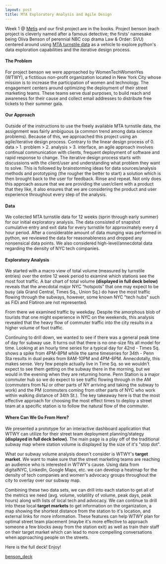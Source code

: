 ```yaml
---
layout: post
title: MTA Exploratory Analysis and Agile Design
---
```


Week 1 @ [Metis](http://www.thisismetis.com/data-science "Metis Data Science Bootcamp") and our first project are in the books. Project benson (each project is cleverly named after a famous detective; the firsts' namesake being Oliva Benson of perennial NBC cop drama Law & Order: SVU) centered around using [MTA turnstile data](http://web.mta.info/developers/turnstile.html "Turnstile Data") as a vehicle to explore python's data exploration capabilities and the iterative design process.

#### The Problem

For project benson we were approached by WomenTechWomenYes (WTWY), a fictitious non-profit organization located in New York City whose mission is to increase the participation of women and technology.  The engagement centers around optimizing the deployment of their street marketing teams.  These teams serve dual purposes, to build reach and awareness for their cause and collect email addresses to distribute free tickets to their summer gala.  

#### Our Approach

Outside of the instructions to use the freely available MTA turnstile data, the assignment was fairly ambiguous (a common trend among data science problems).  Because of this, we approached this project using an agile/iterative design process. Contrary to the linear design process of 0. data > 1. problem > 2. analysis > 3. interface, an agile approach involves continual communication with clients, frequent deployment of software and rapid response to change.  The iterative design process starts with discussions with the client/user and understanding what problem they want to solve.  This is followed by brainstorming ideas for data sources/analysis methods and prototyping (the rougher the better to start) a solution which is then brought back to the user for feedback. Rinse and repeat.  Not only does this approach assure that we are providing the user/client with a product that they like, it also ensures that we are considering the product and user experience throughout every step of the analysis.

#### Data

We collected MTA turnstile data for 12 weeks (sprin through early summer) for our initial exploratory analysis.  The data consisted of snapshot cumulative entry and exit data for every turnstile for approximately every 4 hour period.  After a considerable amount of data munging was performed in python, we reviewed the data for reasonableness and dropped any nonsensical data points.  We also considered high-level/annecdotal data regarding the density of NYC tech companies.

#### Exploratory Analysis

We started with a macro view of total volume (measured by turnstile entries) over the entire 12 week period to examine which stations see the most foot traffic.  A bar chart of total volume **(displayed in full deck below)** reveals that the anecdotal major NYC “hotspots” that one may expect to be busy (ala Grand Central, Times Sq., Union Sq.) do have the most traffic flowing through the subways, however, some known NYC "tech hubs" such as FiDi and Flatiron are not represented.

From there we examined traffic by weekday.  Despite the amorphous blob of tourists that one might experience in NYC on the weekends, this analysis revealed that the heavy flow of commuter traffic into the city results in a higher volume of foot traffic.

Continuing to drill down, we wanted to see if there was a general peak time of day for subway use.  It turns out that there is no one-size fits all model for time.  Looking at an hourly time series for a typical day for 42nd - Times Sq. shows a spike from 4PM-8PM while the same timeseries for 34th - Penn Sta results in dual peaks from 8AM-10PM and 4PM-6PM.  Annecdotally, this makes sense.  Very few people actually live in Time Sq. so we wouldn't expect to see them getting on the subway there in the morning, but we would in the evening when they are returning home.  Penn Station is a major commuter hub so we do expect to see traffic flowing through in the AM (commuters from NJ or other parts of NY arriving and taking the subway to work) and the PM (commuters coming from other parts of NYC who work within walking distance of 34th St.).  The key takeaway here is that the most effective approach for choosing the most effect times to deploy a street team at a specific station is to follow the natural flow of the commuter.  

#### Where Can We Go From Here?

We presented a prototype for an interactive dashboard application that WTWY can utilize for their street team deployment planning/stategy **(displayed in full deck below)**.  The main page is a play off of the traditional subway map where station volume is displayed by the size of it's "stop dot".

What our subway volume analysis doesn't consider is WTWY's **target market**.  We want to make sure that the street marketing teams are reaching an audience who is interested in WTWY's cause.  Using data from digitalNYC, LinkedIn, Google Maps, etc. we can develop a heatmap for the density of tech companies and women's advocacy groups throughout the city to overlay over our subway map.

Combining these two data sets, we can drill into each station to get all of the metrics we need (avg. volume, volatility of volume, peak days, peak hours) along with lists of local tech and advocacy.  We can continue to drill into these local **target markets** to get information on the organization, a map showing the shortest distance from the station to it's location, and external links for more information.  These features can help WTWY plan for optimal street team placement (maybe it's more effective to approach someone a few blocks away from the station exit) as well as train their staff on their target market which can lead to more compelling conversations when approaching people on the streets.

Here is the full deck!  Enjoy!

[benson_deck](assets/01_benson_deck.pdf)
